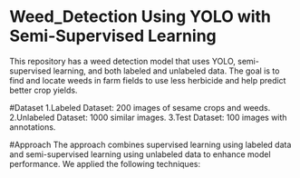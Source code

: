 # Weed_Detection Using YOLO with Semi-Supervised Learning
This repository has a weed detection model that uses YOLO, semi-supervised learning, and both labeled and unlabeled data. The goal is to find and locate weeds in farm fields to use less herbicide and help predict better crop yields.

#Dataset
1.Labeled Dataset: 200 images of sesame crops and weeds.
2.Unlabeled Dataset: 1000 similar images.
3.Test Dataset: 100 images with annotations. 

#Approach
The approach combines supervised learning using labeled data and semi-supervised learning using unlabeled data to enhance model performance. We applied the following techniques:
